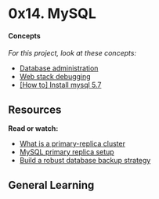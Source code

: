 # 0x14. MySQL

#### Concepts

_For this project, look at these concepts:_

* [Database administration](https://www.alx-intranet.hbtn.io/concepts/49)
* [Web stack debugging](https://www.alx-intranet.hbtn.io/concepts/68)
* [[How to] Install mysql 5.7](https://www.alx-intranet.hbtn.io/concepts/100002)

## Resources

**Read or watch:**

* [What is a primary-replica cluster](https://www.digitalocean.com/community/tutorials/how-to-choose-a-redundancy-plan-to-ensure-high-availability#sql-replication)
* [MySQL primary replica setup](https://www.digitalocean.com/community/tutorials/how-to-set-up-replication-in-mysql)
* [Build a robust database backup strategy](https://www.databasejournal.com/ms-sql/developing-a-sql-server-backup-strategy/)

## General Learning
